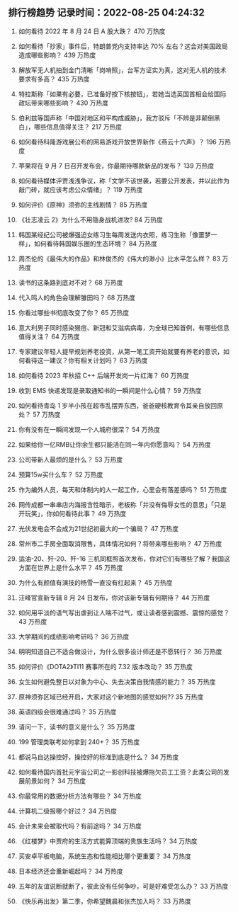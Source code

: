 
## 排行榜趋势 记录时间：2022-08-25 04:24:32
  
  1. 如何看待 2022 年 8 月 24 日 A 股大跌？ 470 万热度
    
  2. 如何看待「抄家」事件后，特朗普党内支持率达 70% 左右？这会对美国政局造成哪些影响？ 439 万热度
    
  3. 解放军无人机拍到金门清晰「岗哨照」，台军方证实为真，这对无人机的技术要求有多高？ 435 万热度
    
  4. 特拉斯称「如果有必要，已准备好按下核按钮」，若她当选英国首相会给国际政坛带来哪些影响？ 430 万热度
    
  5. 伯利兹等国声称「中国对地区和平构成威胁」，我方驳斥「不辨是非颠倒黑白」，哪些信息值得关注？ 217 万热度
    
  6. 如何看待科隆游戏展公布的网易游戏开放世界新作《燕云十六声》？ 196 万热度
    
  7. 苹果将在 9 月 7 日召开发布会，你最期待哪款新品的发布？ 139 万热度
    
  8. 如何看待媒体评贾浅浅争议，称「文学不该世袭，若要公开发表，并以此作为敲门砖，就应该考虑公众情绪」？ 119 万热度
    
  9. 如何评价《原神》须弥的主线剧情？ 85 万热度
    
  10. 《壮志凌云 2》为什么不用隐身战机进攻? 84 万热度
    
  11. 韩国某经纪公司被爆强迫女练习生每周发送内衣照，练习生称「像噩梦一样」，如何看待韩国娱乐圈的生态环境？ 84 万热度
    
  12. 周杰伦的《最伟大的作品》和林俊杰的《伟大的渺小》比水平怎么样？ 83 万热度
    
  13. 读书的这条路到底对不对？ 68 万热度
    
  14. 代入鸣人的角色会理解雏田吗？ 68 万热度
    
  15. 你看过哪些书彻底改变了你？ 65 万热度
    
  16. 意大利男子同时感染猴痘、新冠和艾滋病病毒，为全球已知首例，有哪些信息值得关注？ 64 万热度
    
  17. 专家建议年轻人提早规划养老投资，从第一笔工资开始就要有养老的意识，如何看待这一建议？你有相关计划吗？ 63 万热度
    
  18. 如何看待 2023 年秋招 C++ 后端开发岗一片红海？ 60 万热度
    
  19. 收到 EMS 快递发现是录取通知书的一瞬间是什么心情？ 59 万热度
    
  20. 如何看待青岛 1 岁半小孩在超市乱摆弄东西，爸爸硬核教育令其亲自放回原处？ 57 万热度
    
  21. 你有没有在一瞬间发现一个人城府很深？ 54 万热度
    
  22. 如果给你一亿RMB让你余生都只能活在同一年内你愿意吗？ 54 万热度
    
  23. 公司带新人最烦的是什么？ 53 万热度
    
  24. 预算15w买什么车？ 52 万热度
    
  25. 作为编外人员，每天和体制内的人一起工作，心里会有落差感吗？ 51 万热度
    
  26. 网传成都一串串店内海报含性暗示，老板称「并没有侮辱女性的意思」「只是开玩笑」，你如何看待此事？ 49 万热度
    
  27. 光伏发电会不会成为21世纪初最大的一个骗局？ 47 万热度
    
  28. 常州市二手房全面取消限售，具体情况如何？将带来哪些影响？ 47 万热度
    
  29. 运油-20、歼-20、歼-16 三机同框照首次发布，你对它们有哪些了解？我国这方面在世界上是什么水平？ 45 万热度
    
  30. 为什么有颜值有演技的杨雪一直没有红起来？ 45 万热度
    
  31. 汪峰官宣新专辑 8 月 24 日发布，你对该新专辑有何期待？ 44 万热度
    
  32. 如何用平淡的语气写出虐到让人喘不过气，或让读者感到震撼、震惊的感觉？ 43 万热度
    
  33. 大学期间的成绩影响考研吗？ 36 万热度
    
  34. 明明知道自己不适合做设计，为什么很多设计师还是不愿转行？ 36 万热度
    
  35. 如何评价《DOTA2》TI11 赛事所在的 7.32 版本改动？ 35 万热度
    
  36. 女生如何避免整日以对象为中心、失去决策自我情感的能力？ 35 万热度
    
  37. 原神须弥区域已经开启，大家对这个新地图的感觉如何?? 35 万热度
    
  38. 英语四级会很难通过吗？ 35 万热度
    
  39. 请问一下，读书的意义是什么？ 35 万热度
    
  40. 199 管理类联考如何拿到 240+？ 35 万热度
    
  41. 都说马自达操控好，操控好的标准到底是什么？ 34 万热度
    
  42. 如何看待国内首批元宇宙公司之一影创科技被爆拖欠员工工资？此类公司的发展前景如何？ 34 万热度
    
  43. 你最常用的数据分析方法有哪些？ 34 万热度
    
  44. 计算机二级报哪个好过？ 34 万热度
    
  45. 会计未来会被取代吗？有前途吗？ 34 万热度
    
  46. 《红楼梦》中贾府的生活方式能算顶端的贵族生活吗？ 34 万热度
    
  47. 买安卓平板电脑，系统生态和性能相比哪个更重要？ 34 万热度
    
  48. 日本经济还会重新崛起吗？ 34 万热度
    
  49. 五年的友谊说断就断了，彼此没有任何争吵，可是好难受怎么办？ 33 万热度
    
  50. 《快乐再出发》第二季，你希望魏晨和张杰加入吗？ 33 万热度
    